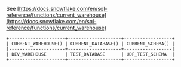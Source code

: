 See [https://docs.snowflake.com/en/sql-reference/functions/current_warehouse](https://docs.snowflake.com/en/sql-reference/functions/current_warehouse)
```
+---------------------+--------------------+------------------+
| CURRENT_WAREHOUSE() | CURRENT_DATABASE() | CURRENT_SCHEMA() |
|---------------------+--------------------+------------------|
| DEV_WAREHOUSE       | TEST_DATABASE      | UDF_TEST_SCHEMA  |
+---------------------+--------------------+------------------+
```
